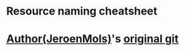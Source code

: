 # Resource naming cheatsheet

# [Author(JeroenMols)](https://github.com/JeroenMols)'s [original git](https://github.com/JeroenMols/ResourceNamingExample)
